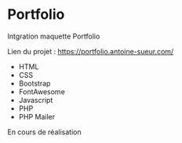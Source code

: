 # Portfolio

Intgration maquette Portfolio

Lien du projet : https://portfolio.antoine-sueur.com/

- HTML
- CSS
- Bootstrap
- FontAwesome
- Javascript
- PHP
- PHP Mailer

En cours de réalisation 
